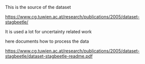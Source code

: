 This is the source of the dataset

https://www.cg.tuwien.ac.at/research/publications/2005/dataset-stagbeetle/

It is used a lot for uncertainty related work

here documents how to process the data

https://www.cg.tuwien.ac.at/research/publications/2005/dataset-stagbeetle/dataset-stagbeetle-readme.pdf

